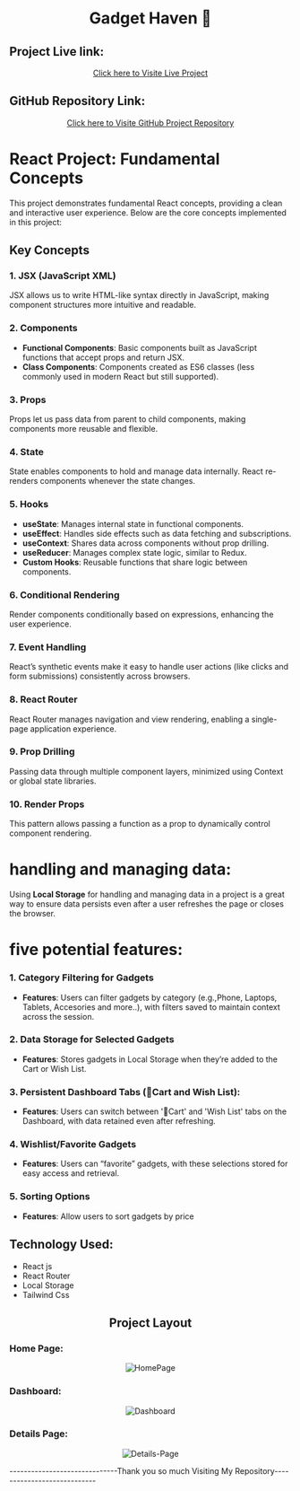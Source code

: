 <h1 align="center"> Gadget Haven 🛒</h1>


## Project Live link:
<p align="center"> <a href="https://gadget-heaven-react-routes.netlify.app/">Click here to Visite Live Project</a> </p>



## GitHub Repository Link: 

<p align="center"> <a href="https://github.com/programming-hero-web-course-4/b10a8-gadget-heaven-rehan606">Click here to Visite GitHub Project Repository</a> </p>




# React Project: Fundamental Concepts

This project demonstrates fundamental React concepts, providing a clean and interactive user experience. Below are the core concepts implemented in this project:


## Key Concepts

### 1. **JSX (JavaScript XML)**
   JSX allows us to write HTML-like syntax directly in JavaScript, making component structures more intuitive and readable.

### 2. **Components**
   - **Functional Components**: Basic components built as JavaScript functions that accept props and return JSX.
   - **Class Components**: Components created as ES6 classes (less commonly used in modern React but still supported).

### 3. **Props**
   Props let us pass data from parent to child components, making components more reusable and flexible.

### 4. **State**
   State enables components to hold and manage data internally. React re-renders components whenever the state changes.

### 5. **Hooks**
   - **useState**: Manages internal state in functional components.
   - **useEffect**: Handles side effects such as data fetching and subscriptions.
   - **useContext**: Shares data across components without prop drilling.
   - **useReducer**: Manages complex state logic, similar to Redux.
   - **Custom Hooks**: Reusable functions that share logic between components.

### 6. **Conditional Rendering**
   Render components conditionally based on expressions, enhancing the user experience.

### 7. **Event Handling**
   React’s synthetic events make it easy to handle user actions (like clicks and form submissions) consistently across browsers.

### 8. **React Router**
   React Router manages navigation and view rendering, enabling a single-page application experience.

### 9. **Prop Drilling**
   Passing data through multiple component layers, minimized using Context or global state libraries.

### 10. **Render Props**
   This pattern allows passing a function as a prop to dynamically control component rendering.





# handling and managing data:

Using **Local Storage** for handling and managing data in a project is a great way to ensure data persists even after a user refreshes the page or closes the browser.


# five potential features:

### 1. Category Filtering for Gadgets
   - **Features**: Users can filter gadgets by category (e.g.,Phone, Laptops, Tablets, Accesories and more..), with filters saved to maintain context across the session.

### 2. Data Storage for Selected Gadgets
   - **Features**: Stores gadgets in Local Storage when they’re added to the Cart or Wish List.

### 3. Persistent Dashboard Tabs (🛒Cart and Wish List):
   - **Features**: Users can switch between '🛒Cart' and 'Wish List' tabs on the Dashboard, with data retained even after refreshing.

### 4. Wishlist/Favorite Gadgets
   - **Features**: Users can “favorite” gadgets, with these selections stored for easy access and retrieval.

### 5. Sorting Options 
   - **Features**: Allow users to sort gadgets by price



## Technology Used:
- React js
- React Router
- Local Storage
- Tailwind Css



<h2 align="center"> Project Layout</h2>

### Home Page:

<p align="center"><img src="https://i.ibb.co.com/fN8LY7V/HomePage.png" alt="HomePage"  > </p>



### Dashboard:

<p align="center"> <img src="https://i.ibb.co.com/yyTFDQy/Dashboard.png" alt="Dashboard"></p>



### Details Page:

<p align="center"><img src="https://i.ibb.co.com/Xt7JLgF/Details-Page.png" alt="Details-Page" > </p>






 ------------------------------Thank you so much Visiting My Repository----------------------------





